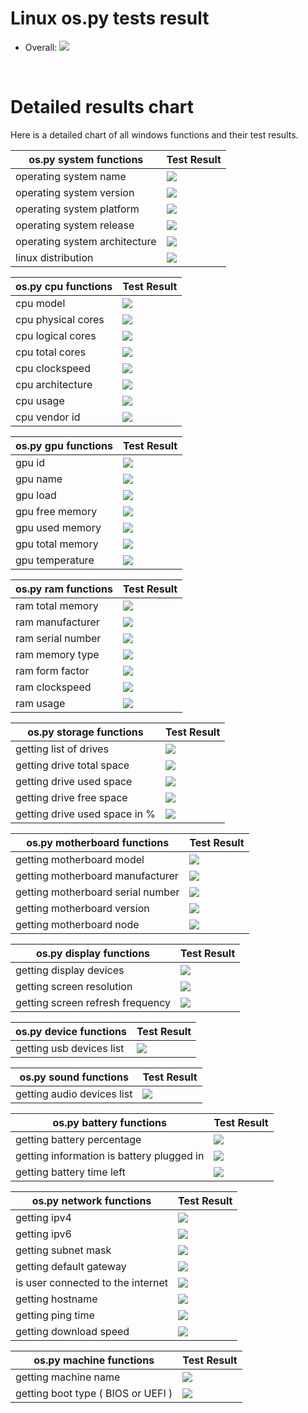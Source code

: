 # Linux os.py tests result
 * Overall: <img src="https://img.shields.io/badge/Linux_build-not_passing-red.svg"/>

<br/>

# Detailed results chart
Here is a detailed chart of all windows functions and their test results.

| os.py system functions        | Test Result                                                             |
|-------------------------------|-------------------------------------------------------------------------|
| operating system name         | <img src="https://img.shields.io/badge/Linux_build-passing-green.svg"/> |
| operating system version      | <img src="https://img.shields.io/badge/Linux_build-passing-green.svg"/> |
| operating system platform     | <img src="https://img.shields.io/badge/Linux_build-passing-green.svg"/> |
| operating system release      | <img src="https://img.shields.io/badge/Linux_build-passing-green.svg"/> |
| operating system architecture | <img src="https://img.shields.io/badge/Linux_build-passing-green.svg"/> |
| linux distribution            | <img src="https://img.shields.io/badge/Linux_build-passing-green.svg"/> |
  

| os.py cpu functions | Test Result                                                               |
|---------------------|---------------------------------------------------------------------------|
| cpu model           | <img src="https://img.shields.io/badge/Linux_build-passing-green.svg"/>   |
| cpu physical cores  | <img src="https://img.shields.io/badge/Linux_build-passing-green.svg"/>   |
| cpu logical cores   | <img src="https://img.shields.io/badge/Linux_build-passing-green.svg"/>   |
| cpu total cores     | <img src="https://img.shields.io/badge/Linux_build-passing-green.svg"/>   |
| cpu clockspeed      | <img src="https://img.shields.io/badge/Linux_build-passing-green.svg"/>   |
| cpu architecture    | <img src="https://img.shields.io/badge/Linux_build-passing-green.svg"/>   |
| cpu usage           | <img src="https://img.shields.io/badge/Linux_build-passing-green.svg"/>   |
| cpu vendor id       | <img src="https://img.shields.io/badge/Linux_build-passing-green.svg"/>   |

| os.py gpu functions | Test Result                                                               |
|---------------------|---------------------------------------------------------------------------|
| gpu id              | <img src="https://img.shields.io/badge/Linux_build-not_passing-red.svg"/> |
| gpu name            | <img src="https://img.shields.io/badge/Linux_build-not_passing-red.svg"/> |
| gpu load            | <img src="https://img.shields.io/badge/Linux_build-not_passing-red.svg"/> |
| gpu free memory     | <img src="https://img.shields.io/badge/Linux_build-not_passing-red.svg"/> |
| gpu used memory     | <img src="https://img.shields.io/badge/Linux_build-not_passing-red.svg"/> |
| gpu total memory    | <img src="https://img.shields.io/badge/Linux_build-not_passing-red.svg"/> |
| gpu temperature     | <img src="https://img.shields.io/badge/Linux_build-not_passing-red.svg"/> |

| os.py ram functions | Test Result                                                               |
|---------------------|---------------------------------------------------------------------------|
| ram total memory    | <img src="https://img.shields.io/badge/Linux_build-not_passing-red.svg"/> |
| ram manufacturer    | <img src="https://img.shields.io/badge/Linux_build-not_passing-red.svg"/> |
| ram serial number   | <img src="https://img.shields.io/badge/Linux_build-not_passing-red.svg"/> |
| ram memory type     | <img src="https://img.shields.io/badge/Linux_build-not_passing-red.svg"/> |
| ram form factor     | <img src="https://img.shields.io/badge/Linux_build-not_passing-red.svg"/> |
| ram clockspeed      | <img src="https://img.shields.io/badge/Linux_build-not_passing-red.svg"/> |
| ram usage           | <img src="https://img.shields.io/badge/Linux_build-not_passing-red.svg"/> |

| os.py storage functions       | Test Result                                                             |
|-------------------------------|-------------------------------------------------------------------------|
| getting list of drives        | <img src="https://img.shields.io/badge/Linux_build-passing-green.svg"/> |
| getting drive total space     | <img src="https://img.shields.io/badge/Linux_build-passing-green.svg"/> |
| getting drive used space      | <img src="https://img.shields.io/badge/Linux_build-passing-green.svg"/> |
| getting drive free space      | <img src="https://img.shields.io/badge/Linux_build-passing-green.svg"/> |
| getting drive used space in % | <img src="https://img.shields.io/badge/Linux_build-passing-green.svg"/> |

| os.py motherboard functions       | Test Result                                                             |
|-----------------------------------|-------------------------------------------------------------------------|
| getting motherboard model         | <img src="https://img.shields.io/badge/Linux_build-passing-green.svg"/> |
| getting motherboard manufacturer  | <img src="https://img.shields.io/badge/Linux_build-passing-green.svg"/> |
| getting motherboard serial number | <img src="https://img.shields.io/badge/Linux_build-passing-green.svg"/> |
| getting motherboard version       | <img src="https://img.shields.io/badge/Linux_build-passing-green.svg"/> |
| getting motherboard node          | <img src="https://img.shields.io/badge/Linux_build-passing-green.svg"/> |

| os.py display functions          | Test Result                                                               |
|----------------------------------|---------------------------------------------------------------------------|
| getting display devices          | <img src="https://img.shields.io/badge/Linux_build-not_passing-red.svg"/> |
| getting screen resolution        | <img src="https://img.shields.io/badge/Linux_build-not_passing-red.svg"/> |
| getting screen refresh frequency | <img src="https://img.shields.io/badge/Linux_build-not_passing-red.svg"/> |

| os.py device functions   | Test Result                                                             |
|--------------------------|-------------------------------------------------------------------------|
| getting usb devices list | <img src="https://img.shields.io/badge/Linux_build-passing-green.svg"/> |

| os.py sound functions      | Test Result                                                             |
|----------------------------|-------------------------------------------------------------------------|
| getting audio devices list | <img src="https://img.shields.io/badge/Linux_build-passing-green.svg"/> |

| os.py battery functions                   | Test Result                                                               |
|-------------------------------------------|---------------------------------------------------------------------------|
| getting battery percentage                | <img src="https://img.shields.io/badge/Linux_build-not_passing-red.svg"/> |
| getting information is battery plugged in | <img src="https://img.shields.io/badge/Linux_build-not_passing-red.svg"/> |
| getting battery time left                 | <img src="https://img.shields.io/badge/Linux_build-not_passing-red.svg"/> |

| os.py network functions           | Test Result                                                             |
|-----------------------------------|-------------------------------------------------------------------------|
| getting ipv4                      | <img src="https://img.shields.io/badge/Linux_build-passing-green.svg"/> |
| getting ipv6                      | <img src="https://img.shields.io/badge/Linux_build-passing-green.svg"/> |
| getting subnet mask               | <img src="https://img.shields.io/badge/Linux_build-passing-green.svg"/> |
| getting default gateway           | <img src="https://img.shields.io/badge/Linux_build-passing-green.svg"/> |
| is user connected to the internet | <img src="https://img.shields.io/badge/Linux_build-passing-green.svg"/> |
| getting hostname                  | <img src="https://img.shields.io/badge/Linux_build-passing-green.svg"/> |
| getting ping time                 | <img src="https://img.shields.io/badge/Linux_build-passing-green.svg"/> |
| getting download speed            | <img src="https://img.shields.io/badge/Linux_build-passing-green.svg"/> |

| os.py machine functions            | Test Result                                                             |
|------------------------------------|-------------------------------------------------------------------------|
| getting machine name               | <img src="https://img.shields.io/badge/Linux_build-passing-green.svg"/> |
| getting boot type ( BIOS or UEFI ) | <img src="https://img.shields.io/badge/Linux_build-passing-green.svg"/> |
